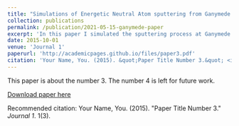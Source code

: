 ```yaml
---
title: "Simulations of Energetic Neutral Atom sputtering from Ganymede in preparation for the JUICE mission"
collection: publications
permalink: /publication/2021-05-15-ganymede-paper
excerpt: 'In this paper I simulated the sputtering process at Ganymede to estimates fluxes of Energetic Neutral Atoms that the Jovian Neutrals Analyzer would observe.'
date: 2015-10-01
venue: 'Journal 1'
paperurl: 'http://academicpages.github.io/files/paper3.pdf'
citation: 'Your Name, You. (2015). &quot;Paper Title Number 3.&quot; <i>Journal 1</i>. 1(3).'
---
```

This paper is about the number 3. The number 4 is left for future work.

[Download paper here](http://academicpages.github.io/files/paper3.pdf)

Recommended citation: Your Name, You. (2015). "Paper Title Number 3." <i>Journal 1</i>. 1(3).
